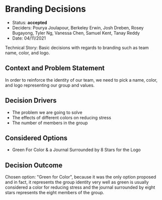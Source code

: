 # Branding Decisions

* Status:  **accepted**
* Deciders: Pourya Joulapour, Berkeley Erwin, Josh Dreben, Rosey Bugayong, Tyler Ng, Vanessa Chen, Samuel Kent, Tanay Reddy
* Date: 04/11/2021

Technical Story: Basic decisions with regards to branding such as team name, color, and logo. 

## Context and Problem Statement

In order to reinforce the identity of our team, we need to pick a name, color, and logo representing our group and values.

## Decision Drivers <!-- optional -->

* The problem we are going to solve
* The effects of different colors on reducing stress
* The number of members in the group

## Considered Options

* Green For Color & a Journal Surrounded by 8 Stars for the Logo


## Decision Outcome

Chosen option: "Green for Color", because it was the only option proposed and in fact, it represents the group identity very well as green is usually considered a color for reducing stress and the journal surrounded by eight stars represents the eight members of the group. 




